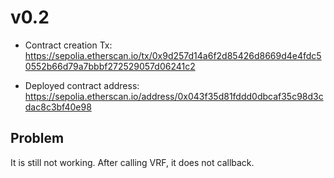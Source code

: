 # v0.2

- Contract creation Tx: https://sepolia.etherscan.io/tx/0x9d257d14a6f2d85426d8669d4e4fdc50552b66d79a7bbbf272529057d06241c2 

- Deployed contract address: https://sepolia.etherscan.io/address/0x043f35d81fddd0dbcaf35c98d3cdac8c3bf40e98

## Problem
It is still not working. 
After calling VRF, it does not callback.
